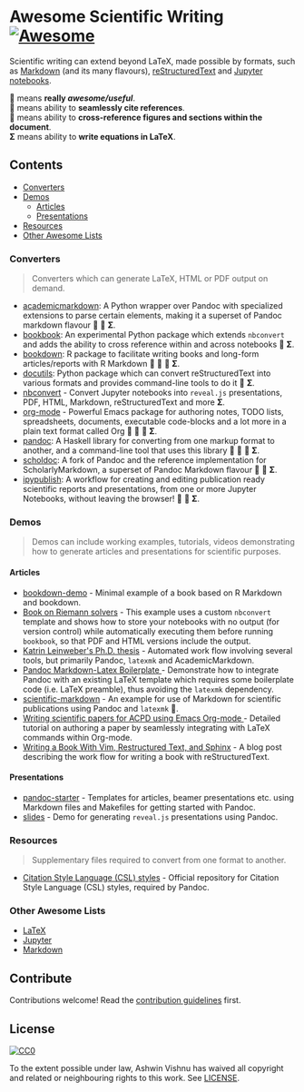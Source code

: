 # Awesome Scientific Writing [![Awesome][awesome-badge]](https://github.com/sindresorhus/awesome)

Scientific writing can extend beyond LaTeX, made possible by formats,
such as
[Markdown](https://commonmark.org/) (and its many flavours),
[reStructuredText](http://docutils.sourceforge.net/docs/ref/rst/directives.html) and
[Jupyter notebooks](https://jupyter.readthedocs.io/en/latest/).

:gem: means **really _awesome/useful_**.<br />
:bookmark: means ability to **seamlessly cite references**.<br/>
:link: means ability to **cross-reference figures and sections within the
document**.<br/>
**Σ** means ability to **write equations in LaTeX**.<br/>

## Contents
- [Converters](#converters)
- [Demos](#demos)
    - [Articles](#articles)
    - [Presentations](#presentations)
- [Resources](#resources)
- [Other Awesome Lists](#other-awesome-lists)

### Converters
> Converters which can generate LaTeX, HTML or PDF output on demand.

- [academicmarkdown](https://github.com/smathot/academicmarkdown#readme): A
    Python wrapper over Pandoc with specialized extensions to parse certain
    elements, making it a superset of Pandoc markdown flavour :bookmark:
    :link: **Σ**.
- [bookbook](https://github.com/takluyver/bookbook/#readme): An experimental Python
    package which extends `nbconvert` and adds the ability to cross reference
    within and across notebooks :link: **Σ**.
- [bookdown](https://github.com/rstudio/bookdown/#readme): R package to facilitate
    writing books and long-form articles/reports with R Markdown :gem:
    :bookmark: :link: **Σ**.
- [docutils](http://docutils.sourceforge.net/docs/): Python package which can
    convert reStructuredText into various formats and provides command-line
    tools to do it :link: **Σ**.
- [nbconvert](https://nbconvert.readthedocs.io/en/latest/) - Convert Jupyter
    notebooks into `reveal.js` presentations, PDF, HTML, Markdown,
    reStructuredText and more **Σ**.
- [org-mode](https://orgmode.org) - Powerful Emacs package for authoring notes,
    TODO lists, spreadsheets, documents, executable code-blocks and a lot more
    in a plain text format called Org :gem: :bookmark: :link: **Σ**.
- [pandoc](https://pandoc.org/MANUAL): A Haskell library for converting from
    one markup format to another, and a command-line tool that uses this
    library :gem: :bookmark: :link: **Σ**.
- [scholdoc](http://scholdoc.scholarlymarkdown.com/): A fork of Pandoc and the
    reference implementation for ScholarlyMarkdown, a superset of Pandoc
    Markdown flavour :bookmark: :link: **Σ**.
- [ipypublish](https://github.com/chrisjsewell/ipypublish/#readme): A workflow for
    creating and editing publication ready scientific reports and presentations,
    from one or more Jupyter Notebooks, without leaving the browser! :bookmark:
    :link: **Σ**.

### Demos
> Demos can include working examples, tutorials, videos demonstrating how to
> generate articles and presentations for scientific purposes.

#### Articles
- [bookdown-demo](https://github.com/rstudio/bookdown-demo/#readme) - Minimal
    example of a book based on R Markdown and bookdown.
- [Book on Riemann solvers](https://github.com/clawpack/riemann_book/#readme) - This
    example uses a custom `nbconvert` template and shows how to store your
    notebooks with no output (for version control) while automatically executing
    them before running `bookbook`, so that PDF and HTML versions include the
    output.
- [Katrin Leinweber's Ph.D.
    thesis](https://github.com/katrinleinweber/PhD-thesis/#readme) - Automated
    work flow involving several tools, but primarily Pandoc, `latexmk` and
    AcademicMarkdown.
- [Pandoc Markdown-Latex Boilerplate
    ](https://github.com/davecap/markdown-latex-boilerplate/#readme) -
    Demonstrate how to integrate Pandoc with an existing LaTeX template which
    requires some boilerplate code (i.e. LaTeX preamble), thus avoiding the
    `latexmk` dependency.
- [scientific-markdown](https://github.com/JensErat/scientific-markdown/#readme) -
    An example for use of Markdown for scientific publications using Pandoc and
    `latexmk` :gem:.
- [Writing scientific papers for ACPD using Emacs Org-mode
    ](https://www.draketo.de/english/emacs/writing-papers-in-org-mode-acpd) -
    Detailed tutorial on authoring a paper by seamlessly integrating with LaTeX
    commands within Org-mode.
- [Writing a  Book With Vim, Restructured Text, and
    Sphinx](https://www.tompurl.com/2012-11-22-writing-a-book-with-vim.html) - A
    blog post describing the work flow for writing a book with
    reStructuredText.

#### Presentations
- [pandoc-starter](https://github.com/jez/pandoc-starter/#readme) - Templates for
    articles, beamer presentations etc. using Markdown files and Makefiles for
    getting started with Pandoc.
- [slides](https://github.com/cgroll/slides/#readme) - Demo for generating `reveal.js`
    presentations using Pandoc.

### Resources
> Supplementary files required to convert from one format to another.
- [Citation Style Language
    (CSL) styles](https://github.com/citation-style-language/#readme) - Official
    repository for Citation Style Language (CSL) styles, required by Pandoc.

### Other Awesome Lists
- [LaTeX](https://github.com/egeerardyn/awesome-LaTeX/#readme)
- [Jupyter](https://github.com/markusschanta/awesome-jupyter/#renderingpublishingconversion)
- [Markdown](https://github.com/BubuAnabelas/awesome-markdown/#readme)

## Contribute
Contributions welcome! Read the [contribution guidelines](CONTRIBUTING.md) first.

## License
[![CC0](https://mirrors.creativecommons.org/presskit/buttons/88x31/svg/cc-zero.svg)](https://creativecommons.org/publicdomain/zero/1.0/)

To the extent possible under law, Ashwin Vishnu has waived all copyright
and related or neighbouring rights to this work. See [LICENSE](LICENSE).

[awesome-badge]: https://cdn.rawgit.com/sindresorhus/awesome/d7305f38d29fed78fa85652e3a63e154dd8e8829/media/badge.svg
